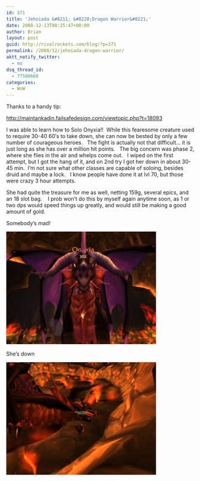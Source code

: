 ```yaml
---
id: 371
title: 'Jehoiada &#8211; &#8220;Dragon Warrior&#8221;'
date: 2008-12-13T00:25:47+00:00
author: Brian
layout: post
guid: http://rivalrockets.com/blog/?p=371
permalink: /2008/12/jehoiada-dragon-warrior/
aktt_notify_twitter:
  - no
dsq_thread_id:
  - 77580660
categories:
  - WoW
---
```

Thanks to a handy tip:

<http://maintankadin.failsafedesign.com/viewtopic.php?t=18093>

I was able to learn how to Solo Onyxia!!  While this fearesome <sic> creature used to require 30-40 60&#8242;s to take down, she can now be bested by only a few number of courageous <sic> heroes.   The fight is actually not that difficult&#8230; it is just long as she has over a million hit points.   The big concern was phase 2, where she flies in the air and whelps come out.   I wiped on the first attempt, but I got the hang of it, and on 2nd try I got her down in about 30-45 min.  I&#8217;m not sure what other classes are capable of soloing, besides druid and maybe a lock.   I know people have done it at lvl 70, but those were crazy 3 hour attempts.

She had quite the treasure for me as well, netting 159g, several epics, and an 18 slot bag.    I prob won&#8217;t do this by myself again anytime soon, as 1 or two dps would speed things up greatly, and would still be making a good amount of gold.

Somebody&#8217;s mad!

[<img class="alignnone size-medium wp-image-373" src="/content/2008/12/wowscrnshot_121108_232811-400x300.jpg" alt="" width="400" height="300" />](/content/2008/12/wowscrnshot_121108_232811.jpg)

She&#8217;s down

[<img class="alignnone size-medium wp-image-372" src="/content/2008/12/wowscrnshot_121208_001652-400x300.jpg" alt="" width="400" height="300" />](/content/2008/12/wowscrnshot_121208_001652.jpg)